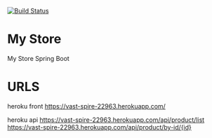 [![Build Status](https://travis-ci.org/danilofonte/mystore.svg?branch=master)](https://travis-ci.org/danilofonte/mystore)

# My Store
My Store Spring Boot

# URLS
heroku front
https://vast-spire-22963.herokuapp.com/

heroku api
https://vast-spire-22963.herokuapp.com/api/product/list
https://vast-spire-22963.herokuapp.com/api/product/by-id/{id}


